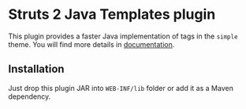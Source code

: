 # Struts 2 Java Templates plugin
This plugin provides a faster Java implementation of tags in the `simple` theme.
You will find more details in [documentation](https://struts.apache.org/plugins/javatemplates/).

## Installation
Just drop this plugin JAR into `WEB-INF/lib` folder or add it as a Maven dependency.
